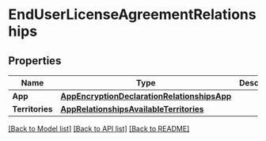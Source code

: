 # EndUserLicenseAgreementRelationships

## Properties

Name | Type | Description | Notes
------------ | ------------- | ------------- | -------------
**App** | [**AppEncryptionDeclarationRelationshipsApp**](AppEncryptionDeclaration_relationships_app.md) |  | [optional] 
**Territories** | [**AppRelationshipsAvailableTerritories**](App_relationships_availableTerritories.md) |  | [optional] 

[[Back to Model list]](../README.md#documentation-for-models) [[Back to API list]](../README.md#documentation-for-api-endpoints) [[Back to README]](../README.md)


